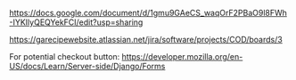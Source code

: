 https://docs.google.com/document/d/1gmu9GAeCS_waqOrF2PBaO9l8FWh-IYKIlyQEQYekFCI/edit?usp=sharing  

https://garecipewebsite.atlassian.net/jira/software/projects/COD/boards/3  

For potential checkout button: https://developer.mozilla.org/en-US/docs/Learn/Server-side/Django/Forms  
